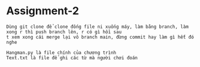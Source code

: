 # Assignment-2
	Dùng git clone để clone đống file ni xuống máy, làm bằng branch, làm xong r thì push branch lên, r có gì hồi sau 
	t xem xong cái merge lại vô branch main, đừng commit hay làm gì hết đó nghe
	
	Hangman.py là file chính của chương trình
	Text.txt là file để ghi các từ mà người chơi đoán
	
